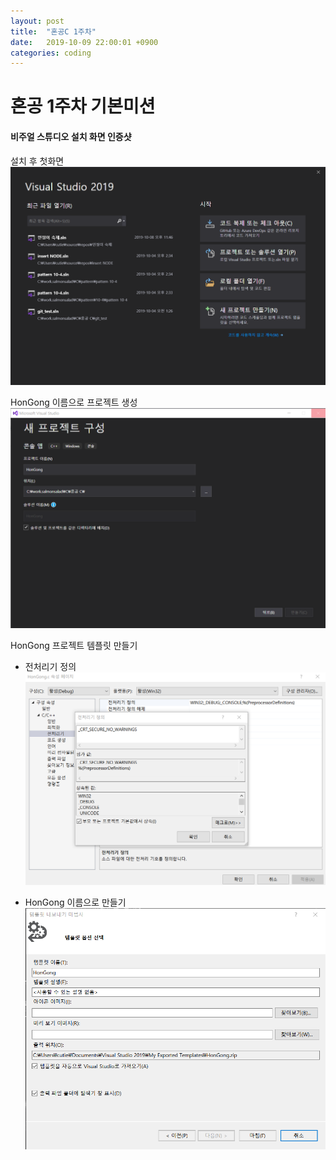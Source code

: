 ```yaml
---
layout: post
title:  "혼공C 1주차"
date:   2019-10-09 22:00:01 +0900
categories: coding
---
```


# 혼공 1주차 기본미션

#### 비주얼 스튜디오 설치 화면 인증샷

설치 후 첫화면
![설치 후 첫화면](/files/visualstudio_1.png)

HonGong 이름으로 프로젝트 생성
![HonGong 프로젝트](/files/visualstudio_2.png)

HonGong 프로젝트 템플릿 만들기

- 전처리기 정의
![전처리기 정의](/files/visualstudio_3.png)

- HonGong 이름으로 만들기
![HonGong 이름으로 만들기](/files/visualstudio_4.png)
